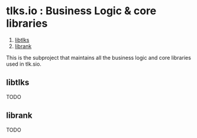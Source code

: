 # tlks.io : Business Logic & core libraries

1. [libtlks](#libtlks)
2. [librank](#librank)

This is the subproject that maintains all the business logic and core
libraries used in tlk.sio.

## libtlks

TODO


## librank

TODO
